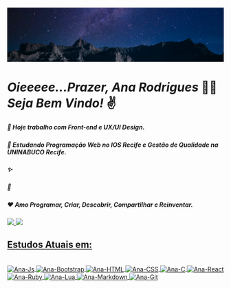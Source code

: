 ![Sejam Bem Vindos!](https://github.com/MidnightWolf15/MidnightWolf15/blob/main/Galaxy-Above-The-Mountains.jpg)

# *Oieeeee...Prazer, Ana Rodrigues* 🥰🖖  ***Seja Bem Vindo!*** ✌️

##### 💼 Hoje trabalho com *Front-end* e *UX/UI Design*.
##### 🚀 Estudando *Programação Web no IOS Recife* e *Gestão de Qualidade na UNINABUCO Recife*.
##### ✨ 
##### 🤗
##### ❤ Amo *Programar, Criar, Descobrir, Compartilhar e Reinventar*.

<div>
  <a href="https://github.com/MidnightWolf15">
  <img height="180em" src="https://github-readme-stats.vercel.app/api?username=MidnightWolf15&show_icons=true&theme=cobalt&include_all_commits=true&count_private=true"/>
  <img height="180em" src="https://github-readme-stats.vercel.app/api/top-langs/?username=MidnightWolf15&layout=compact&langs_count=7&theme=cobalt"/>
</div>
 
  
## Estudos Atuais em:
<div style="display: inline_block"><br>
  <img align="center" alt="Ana-Js" height="30" width="40" src="https://cdn.jsdelivr.net/gh/devicons/devicon/icons/javascript/javascript-original.svg">
  <img align="center" alt="Ana-Bootstrap" height="30" width="40" src="https://cdn.jsdelivr.net/gh/devicons/devicon/icons/bootstrap/bootstrap-original.svg">
  <img align="center" alt="Ana-HTML" height="30" width="40" src="https://cdn.jsdelivr.net/gh/devicons/devicon/icons/html5/html5-original.svg">
  <img align="center" alt="Ana-CSS" height="30" width="40" src="https://cdn.jsdelivr.net/gh/devicons/devicon/icons/css3/css3-original.svg">
  <img align="center" alt="Ana-C" height="30" width="40" src="https://cdn.jsdelivr.net/gh/devicons/devicon/icons/c/c-original.svg">
  <img align="center" alt="Ana-React" height="30" width="40" src="https://cdn.jsdelivr.net/gh/devicons/devicon/icons/react/react-original.svg">
  <img align="center" alt="Ana-Ruby" height="30" width="40" src="https://cdn.jsdelivr.net/gh/devicons/devicon/icons/ruby/ruby-original.svg">
  <img align="center" alt="Ana-Lua" height="30" width="40" src="https://cdn.jsdelivr.net/gh/devicons/devicon/icons/lua/lua-original.svg">
  <img align="center" alt="Ana-Markdown" height="30" width="40" src="https://cdn.jsdelivr.net/gh/devicons/devicon/icons/markdown/markdown-original.svg">
  <img align="center" alt="Ana-Git" height="30" width="40" src="https://cdn.jsdelivr.net/gh/devicons/devicon/icons/git/git-original.svg">
</div>

  ##
